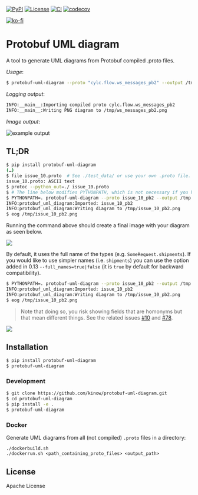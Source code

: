 [![PyPI](https://img.shields.io/pypi/v/protobuf-uml-diagram.svg?color=yellow)](https://pypi.org/project/protobuf-uml-diagram/)
[![License](https://img.shields.io/github/license/kinow/protobuf-uml-diagram.svg?color=lightgrey)](https://github.com/kinow/protobuf-uml-diagram/blob/master/LICENSE.txt)
[![CI](https://github.com/kinow/protobuf-uml-diagram/actions/workflows/main.yml/badge.svg?branch=master&event=push)](https://github.com/kinow/protobuf-uml-diagram/actions/workflows/main.yml)
[![codecov](https://codecov.io/gh/kinow/protobuf-uml-diagram/branch/master/graph/badge.svg)](https://codecov.io/gh/kinow/protobuf-uml-diagram)

[![ko-fi](https://ko-fi.com/img/githubbutton_sm.svg)](https://ko-fi.com/X8X1618T2)

# Protobuf UML diagram

A tool to generate UML diagrams from Protobuf compiled .proto files.

_Usage_:

```bash
$ protobuf-uml-diagram --proto "cylc.flow.ws_messages_pb2" --output /tmp/
```

_Logging output_:

```bash
INFO:__main__:Importing compiled proto cylc.flow.ws_messages_pb2
INFO:__main__:Writing PNG diagram to /tmp/ws_messages_pb2.png
```

_Image output_:

![example output](https://raw.githubusercontent.com/kinow/protobuf-uml-diagram/master/example-output.png "Example output")

## TL;DR

```bash
$ pip install protobuf-uml-diagram
(…)
$ file issue_10.proto  # See ./test_data/ or use your own .proto file.
issue_10.proto: ASCII text
$ protoc --python_out=./ issue_10.proto
$ # The line below modifies PYTHONPATH, which is not necessary if you have a valid Python module/package.
$ PYTHONPATH=. protobuf-uml-diagram --proto issue_10_pb2 --output /tmp
INFO:protobuf_uml_diagram:Imported: issue_10_pb2
INFO:protobuf_uml_diagram:Writing diagram to /tmp/issue_10_pb2.png
$ eog /tmp/issue_10_pb2.png
```

Running the command above should create a final image with your diagram as seen below.

![](./.github/docs/issue_10_pb2.png)

By default, it uses the full name of the types (e.g. `SomeRequest.shipments`).
If you would like to use simpler names (i.e. `shipments`) you can use the option added
in 0.13 `--full_names=true|false` (it is `true` by default for backward compatibility).

```bash
$ PYTHONPATH=. protobuf-uml-diagram --proto issue_10_pb2 --output /tmp --full_names=false
INFO:protobuf_uml_diagram:Imported: issue_10_pb2
INFO:protobuf_uml_diagram:Writing diagram to /tmp/issue_10_pb2.png
$ eog /tmp/issue_10_pb2.png
```

> Note that doing so, you risk showing fields that are homonyms but that mean different
> things. See the related issues [#10](https://github.com/kinow/protobuf-uml-diagram/issues/10)
> and [#78](https://github.com/kinow/protobuf-uml-diagram/issues/78).

![](./.github/docs/simpler_names_issue_10_pb2.png)

## Installation

```bash
$ pip install protobuf-uml-diagram
$ protobuf-uml-diagram
```

### Development

```bash
$ git clone https://github.com/kinow/protobuf-uml-diagram.git
$ cd protobuf-uml-diagram
$ pip install -e .
$ protobuf-uml-diagram
```

### Docker

Generate UML diagrams from all (not compiled) `.proto` files in a directory:

```
./dockerbuild.sh
./dockerrun.sh <path_containing_proto_files> <output_path>
```

## License

Apache License
